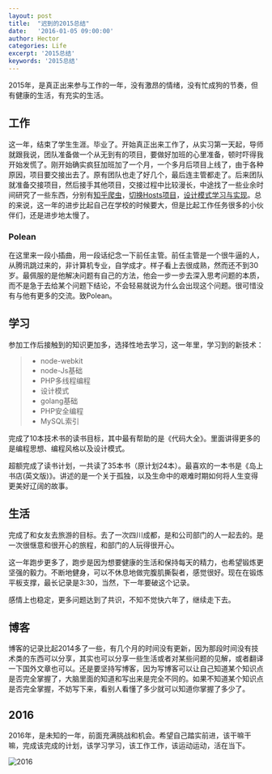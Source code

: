 ```yaml
---
layout: post
title:  "迟到的2015总结"
date:   '2016-01-05 09:00:00'
author: Hector
categories: Life
excerpt: '2015总结'
keywords: '2015总结'
---
```


2015年，是真正出来参与工作的一年，没有激昂的情绪，没有忙成狗的节奏，但有健康的生活，有充实的生活。

## 工作
这一年，结束了学生生涯。毕业了。开始真正出来工作了，从实习第一天起，导师就跟我说，团队准备做一个从无到有的项目，要做好加班的心里准备，顿时吓得我开始发慌了。刚开始确实疯狂加班加了一个月，一个多月后项目上线了，由于各种原因，项目要交接出去了。原有团队也走了好几个，最后连主管都走了。后来团队就准备交接项目，然后接手其他项目，交接过程中比较漫长，中途找了一些业余时间研究了一些东西，分别有[知乎爬虫](https://github.com/hoohack/zhihuSpider)，[切换Hosts项目](https://github.com/hoohack/SwitchHosts)，[设计模式学习与实现](https://github.com/hoohack/DesignPattern)。总的来说，这一年的进步比起自己在学校的时候要大，但是比起工作任务很多的小伙伴们，还是进步地太慢了。

<!--more-->

### Polean

在这里来一段小插曲，用一段话纪念一下前任主管。前任主管是一个很牛逼的人，从腾讯跳过来的，非计算机专业，自学成才。样子看上去很成熟，然而还不到30岁。最佩服的是他解决问题有自己的方法，他会一步一步去深入思考问题的本质，而不是急于去给某个问题下结论，不会轻易就说为什么会出现这个问题。很可惜没有与他有更多的交流。致Polean。

## 学习
参加工作后接触到的知识更加多，选择性地去学习，这一年里，学习到的新技术：

> * node-webkit
> * node-Js基础
> * PHP多线程编程
> * 设计模式
> * golang基础
> * PHP安全编程
> * MySQL索引

完成了10本技术书的读书目标，其中最有帮助的是《代码大全》。里面讲得更多的是编程思想、编程风格以及设计模式。

超额完成了读书计划，一共读了35本书（原计划24本）。最喜欢的一本书是《岛上书店(英文版)》。讲述的是一个关于孤独，以及生命中的艰难时期如何将人生变得更美好辽阔的故事。

## 生活
完成了和女友去旅游的目标。去了一次四川成都，是和公司部门的人一起去的。是一次很惬意和很开心的旅程，和部门的人玩得很开心。

这一年跑步更多了，跑步是因为想要健康的生活和保持每天的精力，也希望锻炼更坚强的毅力。不断地健身，可以不休息地做完腹肌撕裂者，感觉很好。现在在锻炼平板支撑，最长记录是3:30，当然，下一年要破这个记录。

感情上也稳定，更多问题达到了共识，不知不觉快六年了，继续走下去。

## 博客
博客的记录比起2014多了一些，有几个月的时间没有更新，因为那段时间没有技术类的东西可以分享，其实也可以分享一些生活或者对某些问题的见解，或者翻译一下国外文章也可以。还是要坚持写博客，因为写博客可以让自己知道某个知识点是否完全掌握了，大脑里面的知道和写出来是完全不同的。如果不知道某个知识点是否完全掌握，不妨写下来，看别人看懂了多少就可以知道你掌握了多少了。

## 2016
2016年，是未知的一年，前面充满挑战和机会。希望自己踏实前进，该干嘛干嘛，完成该完成的计划，该学习学习，该工作工作，该运动运动，活在当下。

![2016](http://7u2eqw.com1.z0.glb.clouddn.com/2016.png)
